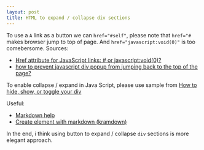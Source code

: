 ```yaml
---
layout: post
title: HTML to expand / collapse div sections
---
```


To use a `A` link as a button we can `href="#self"`, please note that `href="#` makes browser 
jump to top of page. And `href="javascript:void(0)"` is too comebersome. Sources: 
* [Href attribute for JavaScript links: # or javascript:void(0)?](http://stackoverflow.com/questions/134845/href-attribute-for-javascript-links-or-javascriptvoid0)
* [how to prevent javascript div popup from jumping back to the top of the page?](http://stackoverflow.com/questions/11024123/how-to-prevent-javascript-div-popup-from-jumping-back-to-the-top-of-the-page)

To enable collapse / expand in Java Script, please use sample from [How to hide, show, or toggle your div](http://www.randomsnippets.com/2008/02/12/how-to-hide-and-show-your-div/)

Useful:
* [Markdown help](http://stackoverflow.com/editing-help)
* [Create <span> element with markdown (kramdown)](http://stackoverflow.com/questions/13685874/create-span-element-with-markdown-kramdown)

In the end, i think using button to expand / collapse `div` sections is more elegant approach.
